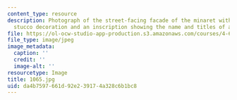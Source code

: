 ```yaml
---
content_type: resource
description: Photograph of the street-facing facade of the minaret with elaborate
  stucco decoration and an inscription showing the name and titles of al-Nasir Muhammad.
file: https://ol-ocw-studio-app-production.s3.amazonaws.com/courses/4-615-the-architecture-of-cairo-spring-2002/da4b7597661d92e239174a328c6b1bc8_1065.jpg
file_type: image/jpeg
image_metadata:
  caption: ''
  credit: ''
  image-alt: ''
resourcetype: Image
title: 1065.jpg
uid: da4b7597-661d-92e2-3917-4a328c6b1bc8
---
```


